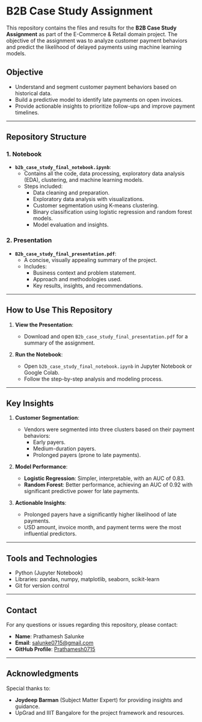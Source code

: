 # B2B Case Study Assignment

This repository contains the files and results for the **B2B Case Study Assignment** as part of the E-Commerce & Retail domain project. The objective of the assignment was to analyze customer payment behaviors and predict the likelihood of delayed payments using machine learning models.

## **Objective**
- Understand and segment customer payment behaviors based on historical data.
- Build a predictive model to identify late payments on open invoices.
- Provide actionable insights to prioritize follow-ups and improve payment timelines.

---

## **Repository Structure**

### 1. **Notebook**
- **`b2b_case_study_final_notebook.ipynb`**:
  - Contains all the code, data processing, exploratory data analysis (EDA), clustering, and machine learning models.
  - Steps included:
    - Data cleaning and preparation.
    - Exploratory data analysis with visualizations.
    - Customer segmentation using K-means clustering.
    - Binary classification using logistic regression and random forest models.
    - Model evaluation and insights.

### 2. **Presentation**
- **`B2b_case_study_final_presentation.pdf`**:
  - A concise, visually appealing summary of the project.
  - Includes:
    - Business context and problem statement.
    - Approach and methodologies used.
    - Key results, insights, and recommendations.

---

## **How to Use This Repository**
1. **View the Presentation**:
   - Download and open `B2b_case_study_final_presentation.pdf` for a summary of the assignment.

2. **Run the Notebook**:
   - Open `b2b_case_study_final_notebook.ipynb` in Jupyter Notebook or Google Colab.
   - Follow the step-by-step analysis and modeling process.

---

## **Key Insights**
1. **Customer Segmentation**:
   - Vendors were segmented into three clusters based on their payment behaviors:
     - Early payers.
     - Medium-duration payers.
     - Prolonged payers (prone to late payments).

2. **Model Performance**:
   - **Logistic Regression**: Simpler, interpretable, with an AUC of 0.83.
   - **Random Forest**: Better performance, achieving an AUC of 0.92 with significant predictive power for late payments.

3. **Actionable Insights**:
   - Prolonged payers have a significantly higher likelihood of late payments.
   - USD amount, invoice month, and payment terms were the most influential predictors.

---

## **Tools and Technologies**
- Python (Jupyter Notebook)
- Libraries: pandas, numpy, matplotlib, seaborn, scikit-learn
- Git for version control

---

## **Contact**
For any questions or issues regarding this repository, please contact:
- **Name**: Prathamesh Salunke
- **Email**: salunke0715@gmail.com
- **GitHub Profile**: [Prathamesh0715](https://github.com/Prathamesh0715)

---

## **Acknowledgments**
Special thanks to:
- **Joydeep Barman** (Subject Matter Expert) for providing insights and guidance.
- UpGrad and IIIT Bangalore for the project framework and resources.
